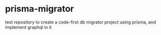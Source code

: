 # prisma-migrator
test repository to create a code-first db migrator project using prisma, and implement graphql in it
